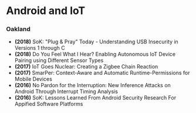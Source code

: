 # Android and IoT

### Oakland

* **(2018)** SoK: "Plug & Pray" Today - Understanding USB Insecurity in Versions 1 through C
* **(2018)** Do You Feel What I Hear? Enabling Autonomous IoT Device Pairing using Different Sensor Types
* **(2017)** IoT Goes Nuclear: Creating a Zigbee Chain Reaction
* **(2017)** SmarPer: Context-Aware and Automatic Runtime-Permissions for Mobile Devices
* **(2016)** No Pardon for the Interruption: New Inference Attacks on Android Through Interrupt Timing Analysis
* **(2016)** SoK: Lessons Learned From Android Security Research For Appified Software Platforms
